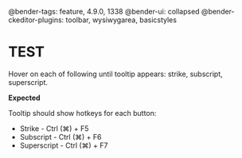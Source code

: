 @bender-tags: feature, 4.9.0, 1338
@bender-ui: collapsed
@bender-ckeditor-plugins: toolbar, wysiwygarea, basicstyles

# TEST

Hover on each of following until tooltip appears: strike, subscript, superscript.

**Expected**

Tooltip should show hotkeys for each button:
* Strike - Ctrl (⌘) + F5
* Subscript - Ctrl (⌘) + F6
* Superscript - Ctrl (⌘) + F7
